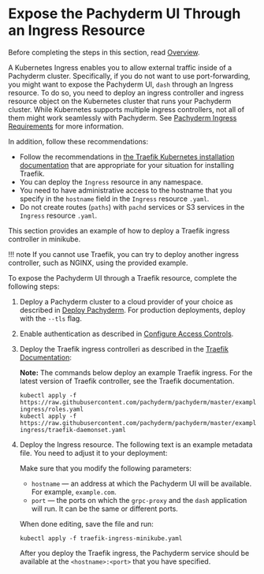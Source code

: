 # Expose the Pachyderm UI Through an Ingress Resource

Before completing the steps in this section, read [Overview](../configure-external-access/).

A Kubernetes Ingress enables you to allow external traffic inside
of a Pachyderm cluster. Specifically, if you do not want to use
port-forwarding, you might want to expose the Pachyderm UI, `dash`
through an Ingress resource. To do so, you need to deploy an ingress
controller and ingress resource object on the Kubernetes cluster that
runs your Pachyderm cluster. While Kubernetes supports multiple ingress
controllers, not all of them might work seamlessly with Pachyderm.
See [Pachyderm Ingress Requirements](../configure-external-access/#pachyderm-ingress-requirements) for more information.

In addition, follow these recommendations:

* Follow the recommendations in [the Traefik Kubernetes installation documentation](https://docs.traefik.io/v1.7/user-guide/kubernetes/#deploy-traefik-using-a-deployment-or-daemonset)  that are appropriate for your situation
for installing Traefik.
* You can deploy the `Ingress` resource in any namespace.
* You need to have administrative access to the hostname that you
specify in the `hostname` field in the `Ingress` resource `.yaml`.
* Do not create routes (`paths`) with `pachd` services or S3 services
in the `Ingress` resource `.yaml`.

This section provides an example of how to deploy a Traefik ingress
controller in minikube.

!!! note
    If you cannot use Traefik, you can try to deploy another ingress
    controller, such as NGINX, using the provided example.

To expose the Pachyderm UI through a Traefik resource, complete
the following steps:

1. Deploy a Pachyderm cluster to a cloud provider of your choice as
described in [Deploy Pachyderm](../../deploy/).
For production deployments, deploy with the `--tls` flag.
1. Enable authentication as described in [Configure Access Controls](../../../enterprise/auth/enable-auth/).
1. Deploy the Traefik ingress controlleri as described in the [Traefik Documentation](https://docs.traefik.io/v1.7/user-guide/kubernetes/):

   **Note:** The commands below deploy an example Traefik ingress.
   For the latest version of Traefik controller, see the
   Traefik documentation.

   ```shell
   kubectl apply -f https://raw.githubusercontent.com/pachyderm/pachyderm/master/examples/traefik-ingress/roles.yaml
   kubectl apply -f https://raw.githubusercontent.com/pachyderm/pachyderm/master/examples/traefik-ingress/traefik-daemonset.yaml
   ```

1. Deploy the Ingress resource. The following text is an example
metadata file. You need to adjust it to your deployment:

   <script src="https://gist.github.com/svekars/9c665571b665bbd999e050cb829adf2e.js"></script>

   Make sure that you modify the following parameters:

   * `hostname` — an address at which the Pachyderm UI will be
   available. For example, `example.com`.
   * `port` — the ports on which the `grpc-proxy` and the `dash`
   application will run. It can be the same or different ports.

   When done editing, save the file and run:

   ```shell
   kubectl apply -f traefik-ingress-minikube.yaml
   ```

   After you deploy the Traefik ingress, the Pachyderm service
   should be available at the `<hostname>:<port>` that you have
   specified.
